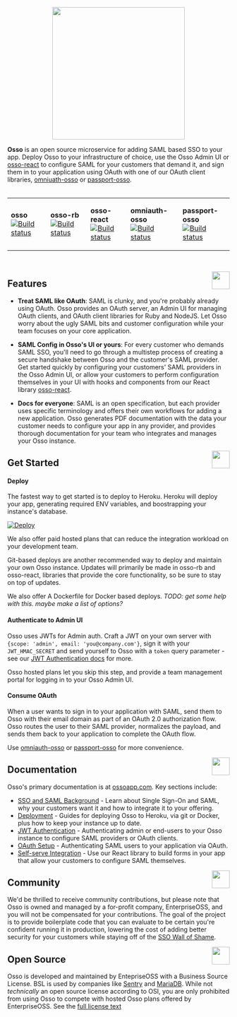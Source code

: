 <p align="center">
  <img width="300px" src="https://github.com/enterprise-oss/osso/blob/sbauch/readme/.github/logo.png" />
</p>


    
**Osso** is an open source microservice for adding SAML based SSO to your app. Deploy Osso to your infrastructure of choice, use the Osso Admin UI or [osso-react](https://github.com/enterprise-oss/osso-react) to configure SAML for your customers that demand it, and sign them in to your application using OAuth with one of our OAuth client libraries, [omniuath-osso](https://github.com/enterprise-oss/omniauth-osso) or [passport-osso](https://github.com/enterprise-oss/omniauth-osso).
<br/><br/>
<p align="center">
<table>
  <tr>
    <td>

**osso** <br/> [![Build status](https://badge.buildkite.com/7e933f15ee68031e7bd2da5f0f5fcff77c7a2898911507de2a.svg?branch=main)](https://buildkite.com/enterpriseoss/osso)
</td>
<td>
    
**osso-rb** <br/> [![Build status](https://badge.buildkite.com/0e01845bdd51be4131b9cbd496d9caa39cd48f171fc2d9a9ca.svg?branch=main)](https://buildkite.com/enterpriseoss/osso-rb)
</td>

<td>
    
**osso-react** <br/> [![Build status](https://badge.buildkite.com/3ef31f87d8369e801ccdfde95f3e25dce4ba791a0f6dac288e.svg?branch=main)](https://buildkite.com/enterpriseoss/osso-react)
</td>
<td>
    
**omniauth-osso** <br/> [![Build status](https://badge.buildkite.com/3ef31f87d8369e801ccdfde95f3e25dce4ba791a0f6dac288e.svg?branch=main)](https://buildkite.com/enterpriseoss/osso-react)
</td>
<td>
    
**passport-osso** <br/> [![Build status](https://badge.buildkite.com/6a1e4b4b0def8422ba056fcbb321f153ef875a48f15547988a.svg?branch=main)](https://buildkite.com/enterpriseoss/passport-osso)

</td>
</tr>
</table>
</p>
<br>


<a href="#"><img align="right" src="https://placekitten.com/40/40" width="40px" /></a>



## Features
 * **Treat SAML like OAuth**: SAML is clunky, and you're probably already using OAuth. Osso provides an OAuth server, an Admin UI for managing OAuth clients, and OAuth client libraries for Ruby and NodeJS. Let Osso worry about the ugly SAML bits and customer configuration while your team focuses on your core application.
 
 * **SAML Config in Osso's UI or yours**: For every customer who demands SAML SSO, you'll need to go through a multistep process of creating a secure handshake between Osso and the customer's SAML provider. Get started quickly by configuring your customers' SAML providers in the Osso Admin UI, or allow your customers to perform configuration themselves in your UI with hooks and components from our React library [osso-react](https://github.com/enterprise-oss/osso-react).
 
 * **Docs for everyone**: SAML is an open specification, but each provider uses specific terminology and offers their own workflows for adding a new application. Osso generates PDF documentation with the data your customer needs to configure your app in any provider, and provides thorough documentation for your team who integrates and manages your Osso instance.


<a href="#"><img align="right" src="https://placekitten.com/40/40" width="40px" /></a>


## Get Started

#### Deploy
The fastest way to get started is to deploy to Heroku. Heroku will deploy your app, generating required ENV variables, and boostrapping your instance's database.

[![Deploy](https://www.herokucdn.com/deploy/button.svg)](https://heroku.com/deploy)

We also offer paid hosted plans that can reduce the integration workload on your development team.

Git-based deploys are another recommended way to deploy and maintain your own Osso instance. Updates will primarily be made in osso-rb and osso-react, libraries that provide the core functionality, so be sure to stay on top of updates.

We also offer A Dockerfile for Docker based deploys. *TODO: get some help with this. maybe make a list of options?*

#### Authenticate to Admin UI

Osso uses JWTs for Admin auth. Craft a JWT on your own server with `{scope: 'admin', email: 'you@company.com'}`, sign it with your `JWT_HMAC_SECRET` and send yourself to Osso with a `token` query parameter - see our [JWT Authentication docs](https://ossoapp.com/docs/integration/jwt-authentication) for more.

Osso hosted plans let you skip this step, and provide a team management portal for logging in to your Osso Admin UI.

#### Consume OAuth

When a user wants to sign in to your application with SAML, send them to Osso with their email domain as part of an OAuth 2.0 authorization flow. Osso routes the user to their SAML provider, normalizes the payload, and sends them back to your application to complete the OAuth flow.

Use [omniauth-osso](https://github.com/enterprise-oss/omniauth-osso) or [passport-osso](https://github.com/enterprise-oss/passport-osso) for more convenience.

<a href="#"><img align="right" src="https://placekitten.com/40/40" width="40px" /></a>
## Documentation

Osso's primary documentation is at [ossoapp.com](https://ossoapp.com). Key sections include:
* [SSO and SAML Background](https://ossoapp.com/docs/what-is-saml) - Learn about Single Sign-On and SAML, why your customers want it and how to integrate it to your offering. 
 * [Deployment](https://ossoapp.com/docs/integration/deployment) - Guides for deploying Osso to Heroku, via git or Docker, plus how to keep your instance up to date.
 * [JWT Authentication](https://ossoapp.com/docs/integration/jwt-authentication) - Authenticating admin or end-users to your Osso instance to configure SAML providers or OAuth clients.
 * [OAuth Setup](https://ossoapp.com/docs/integration/oauth-consumption) - Authenticating SAML users to your application via OAuth.  
 * [Self-serve Integration](https://ossoapp.com/docs/integration/self-serve-osso-react) - Use our React library to build forms in your app that allow your customers to configure SAML themselves.
 
 

<a href="#"><img align="right" src="https://placekitten.com/40/40" width="40px" /></a>
##  Community
We'd be thrilled to receive community contributions, but please note that Osso is owned and managed by a for-profit company, EnterpriseOSS, and you will not be compensated for your contributions. The goal of the project is to provide boilerplate code that you can evaluate to be certain you're confident running it in production, lowering the cost of adding better security for your customers while staying off of the [SSO Wall of Shame](https://sso.tax/).

<a href="#"><img align="right" src="https://placekitten.com/40/40" width="40px" /></a>
## Open Source

Osso is developed and maintained by EntepriseOSS with a Business Source License. BSL is used by companies like [Sentry](https://sentry.io/_/open-source/) and [MariaDB](https://mariadb.com/bsl-faq-mariadb/). While not _technically_ an open source license according to OSI, you are only prohibited from using Osso to compete with hosted Osso plans offered by EnterpriseOSS. See the [full license text](LICENSE)
